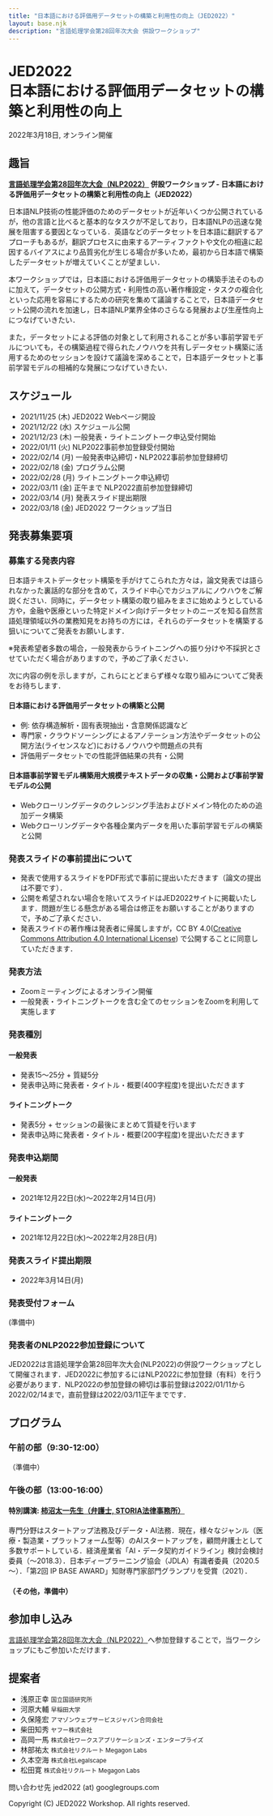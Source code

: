 ```yaml
---
title: "日本語における評価用データセットの構築と利用性の向上（JED2022）"
layout: base.njk
description: "言語処理学会第28回年次大会 併設ワークショップ"
---
```


# JED2022<br/>日本語における評価用データセットの構築と利用性の向上

2022年3月18日, オンライン開催

## 趣旨

**[言語処理学会第28回年次大会（NLP2022）](https://www.anlp.jp/nlp2022/) 併設ワークショップ - 日本語における評価用データセットの構築と利用性の向上（JED2022）**

日本語NLP技術の性能評価のためのデータセットが近年いくつか公開されているが，他の言語と比べると基本的なタスクが不足しており，日本語NLPの迅速な発展を阻害する要因となっている．英語などのデータセットを日本語に翻訳するアプローチもあるが，翻訳プロセスに由来するアーティファクトや文化の相違に起因するバイアスにより品質劣化が生じる場合が多いため，最初から日本語で構築したデータセットが増えていくことが望ましい．

本ワークショップでは，日本語における評価用データセットの構築手法そのものに加えて，データセットの公開方式・利用性の高い著作権設定・タスクの複合化といった応用を容易にするための研究を集めて議論することで，日本語データセット公開の流れを加速し，日本語NLP業界全体のさらなる発展および生産性向上につなげていきたい．

また，データセットによる評価の対象として利用されることが多い事前学習モデルについても，その構築過程で得られたノウハウを共有しデータセット構築に活用するためのセッションを設けて議論を深めることで，日本語データセットと事前学習モデルの相補的な発展につなげていきたい．

## スケジュール

- 2021/11/25 (木)	JED2022 Webページ開設
- 2021/12/22 (水)	スケジュール公開
- 2021/12/23 (木)	一般発表・ライトニングトーク申込受付開始
- 2022/01/11 (火)	NLP2022事前参加登録受付開始
- 2022/02/14 (月)	一般発表申込締切・NLP2022事前参加登録締切
- 2022/02/18 (金)	プログラム公開
- 2022/02/28 (月)	ライトニングトーク申込締切
- 2022/03/11 (金) 正午まで	NLP2022直前参加登録締切
- 2022/03/14 (月)	発表スライド提出期限
- 2022/03/18 (金)	JED2022 ワークショップ当日

## 発表募集要項

### 募集する発表内容

日本語テキストデータセット構築を手がけてこられた方々は，論文発表では語られなかった裏話的な部分を含めて，スライド中心でカジュアルにノウハウをご解説ください．同時に，データセット構築の取り組みをまさに始めようとしている方や，金融や医療といった特定ドメイン向けデータセットのニーズを知る自然言語処理領域以外の業務知見をお持ちの方には，それらのデータセットを構築する狙いについてご発表をお願いします．

※発表希望者多数の場合，一般発表からライトニングへの振り分けや不採択とさせていただく場合がありますので，予めご了承ください．

次に内容の例を示しますが，これらにとどまらず様々な取り組みについてご発表をお待ちします．

#### 日本語における評価用データセットの構築と公開

- 例: 依存構造解析・固有表現抽出・含意関係認識など
- 専門家・クラウドソーシングによるアノテーション方法やデータセットの公開方法(ライセンスなど)におけるノウハウや問題点の共有
- 評価用データセットでの性能評価結果の共有・公開

#### 日本語事前学習モデル構築用大規模テキストデータの収集・公開および事前学習モデルの公開

- Webクローリングデータのクレンジング手法およびドメイン特化のための追加データ構築
- Webクローリングデータや各種企業内データを用いた事前学習モデルの構築と公開

### 発表スライドの事前提出について

- 発表で使用するスライドをPDF形式で事前に提出いただきます（論文の提出は不要です）．
- 公開を希望されない場合を除いてスライドはJED2022サイトに掲載いたします．問題が生じる懸念がある場合は修正をお願いすることがありますので，予めご了承ください．
- 発表スライドの著作権は発表者に帰属しますが，CC BY 4.0([Creative Commons Attribution 4.0 International License](https://creativecommons.org/licenses/by/4.0/deed.ja)) で公開することに同意していただきます．

### 発表方法

- Zoomミーティングによるオンライン開催
- 一般発表・ライトニングトークを含む全てのセッションをZoomを利用して実施します

### 発表種別

#### 一般発表

- 発表15〜25分 + 質疑5分
- 発表申込時に発表者・タイトル・概要(400字程度)を提出いただきます

#### ライトニングトーク
- 発表5分 + セッションの最後にまとめて質疑を行います
- 発表申込時に発表者・タイトル・概要(200字程度)を提出いただきます

### 発表申込期間

#### 一般発表

- 2021年12月22日(水)〜2022年2月14日(月)

#### ライトニングトーク

- 2021年12月22日(水)〜2022年2月28日(月)

### 発表スライド提出期限

- 2022年3月14日(月)

### 発表受付フォーム

(準備中)

### 発表者のNLP2022参加登録について

JED2022は言語処理学会第28回年次大会(NLP2022)の併設ワークショップとして開催されます．JED2022に参加するにはNLP2022に参加登録（有料）を行う必要があります．NLP2022の参加登録の締切は事前登録は2022/01/11から2022/02/14まで，直前登録は2022/03/11正午までです．

## プログラム

### 午前の部（9:30-12:00）

（準備中）

### 午後の部（13:00-16:00）

#### 特別講演: [柿沼太一先生（弁護士, STORIA法律事務所）](https://storialaw.jp/lawyer/3041)

専門分野はスタートアップ法務及びデータ・AI法務．現在，様々なジャンル（医療・製造業・プラットフォーム型等）のAIスタートアップを，顧問弁護士として多数サポートしている．経済産業省「AI・データ契約ガイドライン」検討会検討委員（～2018.3）．日本ディープラーニング協会（JDLA）有識者委員（2020.5～）．「第2回 IP BASE AWARD」知財専門家部門グランプリを受賞（2021）．

#### （その他，準備中）

## 参加申し込み

[言語処理学会第28回年次大会（NLP2022）](https://www.anlp.jp/nlp2022/)へ参加登録することで，当ワークショップにもご参加いただけます．

## 提案者

- 浅原正幸 <small>国立国語研究所</small>
- 河原大輔 <small>早稲田大学</small>
- 久保隆宏 <small>アマゾンウェブサービスジャパン合同会社</small>
- 柴田知秀 <small>ヤフー株式会社</small>
- 高岡一馬 <small>株式会社ワークスアプリケーションズ・エンタープライズ</small>
- 林部祐太 <small>株式会社リクルート Megagon Labs</small>
- 久本空海 <small>株式会社Legalscape</small>
- 松田寛 <small>株式会社リクルート Megagon Labs</small>

問い合わせ先 jed2022 (at) googlegroups.com

Copyright (C) JED2022 Workshop. All rights reserved.
